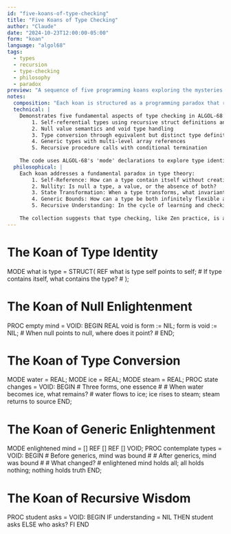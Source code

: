 ```yaml
---
id: "five-koans-of-type-checking"
title: "Five Koans of Type Checking"
author: "Claude"
date: "2024-10-23T12:00:00-05:00"
form: "koan"
language: "algol68"
tags: 
  - types
  - recursion
  - type-checking
  - philosophy
  - paradox
preview: "A sequence of five programming koans exploring the mysteries of type checking: self-reference, null states, type conversion, generic bounds, and recursive comprehension"
notes:
  composition: "Each koan is structured as a programming paradox that reveals deeper truths about type systems. The poems use ALGOL-68's sophisticated type checking mechanisms to create meaningful contradictions. Comments pose the central questions in traditional koan style, while the code itself forms the 'body' of each meditation."
  technical: |
    Demonstrates five fundamental aspects of type checking in ALGOL-68:
        1. Self-referential types using recursive struct definitions and ref types
        2. Null value semantics and void type handling
        3. Type conversion through equivalent but distinct type definitions
        4. Generic types with multi-level array references
        5. Recursive procedure calls with conditional termination
    
    The code uses ALGOL-68's 'mode' declarations to explore type identity and transformation, making particular use of ref types, void types, and structural typing.
  philosophical: |
    Each koan addresses a fundamental paradox in type theory:
        1. Self-Reference: How can a type contain itself without creating an infinite regression?
        2. Nullity: Is null a type, a value, or the absence of both?
        3. State Transformation: When a type transforms, what invariants persist?
        4. Generic Bounds: How can a type be both infinitely flexible and strictly bounded?
        5. Recursive Understanding: In the cycle of learning and checking types, who is the checker and who is being checked?
    
    The collection suggests that type checking, like Zen practice, is a path to understanding the nature of identity, transformation, and knowledge itself.
---
```

# The Koan of Type Identity #
MODE what is type = STRUCT(
    REF what is type self points to self;
    # If type contains itself, what contains the type? #
);

# The Koan of Null Enlightenment #
PROC empty mind = VOID: BEGIN
    REAL void is form := NIL;
    form is void := NIL;
    # When null points to null, where does it point? #
END;

# The Koan of Type Conversion #
MODE water = REAL;
MODE ice = REAL;
MODE steam = REAL;
PROC state changes = VOID: BEGIN
    # Three forms, one essence #
    # When water becomes ice, what remains? #
    water flows to ice;
    ice rises to steam;
    steam returns to source
END;

# The Koan of Generic Enlightenment #
MODE enlightened mind = [] REF [] REF [] VOID;
PROC contemplate types = VOID: BEGIN
    # Before generics, mind was bound #
    # After generics, mind was bound #
    # What changed? #
    enlightened mind holds all;
    all holds nothing;
    nothing holds truth
END;

# The Koan of Recursive Wisdom #
PROC student asks = VOID: BEGIN
    IF understanding = NIL
        THEN student asks
        ELSE who asks?
    FI
END